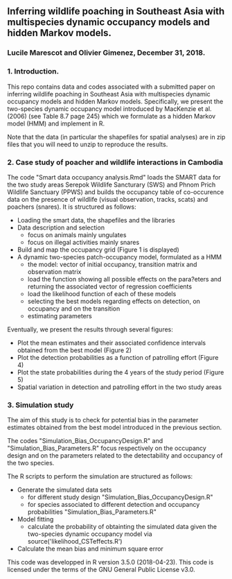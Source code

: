 ## Inferring wildlife poaching in Southeast Asia with multispecies dynamic occupancy models and hidden Markov models. 
### Lucile Marescot and Olivier Gimenez, December 31, 2018.

### 1. Introduction. 

This repo contains data and codes associated with a submitted paper on inferring wildlife poaching in Southeast Asia with multispecies dynamic occupancy models and hidden Markov models. Specifically, we present the two-species dynamic occupancy model introduced by MacKenzie et al. (2006) (see Table 8.7 page 245) which we formulate as a hidden Markov model (HMM) and implement in R. 

Note that the data (in particular the shapefiles for spatial analyses) are in zip files that you will need to unzip to reproduce the results. 

### 2. Case study of poacher and wildlife interactions in Cambodia

The code "Smart data occupancy analysis.Rmd" loads the SMART data for the two study areas Serepok Wildlife Sancturary (SWS) and Phnom Prich Wildlife Sanctuary (PPWS) and builds the occupancy table of co-occurence data on the presence of wildlife (visual observation, tracks, scats) and poachers (snares). It is structured as follows:

* Loading the smart data, the shapefiles and the libraries 
* Data description and selection
   * focus on animals mainly ungulates
   * focus on illegal activities mainly snares
* Build and map the occupancy grid (Figure 1 is displayed)
* A dynamic two-species patch-occupancy model, formulated as a HMM 
   * the model: vector of initial occupancy, transition matrix and observation matrix
   * load the function showing all possible effects on the para?eters and returning the associated vector of regression coefficients
   * load the likelihood function of each of these models 
   * selecting the best models regarding effects on detection, on occupancy and on the transition
   * estimating parameters
  

Eventually, we present the results through several figures: 

  * Plot the mean estimates and their associated confidence intervals obtained from the best model (Figure 2) 
  * Plot the detection probabilities as a function of patrolling effort (Figure 4)
  * Plot the state probabilities during the 4 years of the study period (Figure 5)
  * Spatial variation in detection and patrolling effort in the two study areas


### 3. Simulation study 

The aim of this study is to check for potential bias in the parameter estimates obtained from the best model introduced in the previous section. 

The codes "Simulation_Bias_OccupancyDesign.R" and "Simulation_Bias_Parameters.R" focus respectively on the occupancy design and on the parameters related to the detectability and occupancy of the two species. 

The R scripts to perform the simulation are structured as follows:

* Generate the simulated data sets 
   * for different study design "Simulation_Bias_OccupancyDesign.R" 
   * for species associated to different detection and occupancy probabilities "Simulation_Bias_Parameters.R"
* Model fitting 
   * calculate the probability of obtainting the simulated data given the two-species dynamic occupancy model via source('likelihood_CSTeffects.R')
* Calculate the mean bias and minimum square error 

This code was developped in R version 3.5.0 (2018-04-23). This code is licensed under the terms of the GNU General Public License v3.0.

